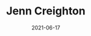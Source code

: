 ---
title: Jenn Creighton
date: 2021-06-17
time: 1PM - 2PM PT / 8PM GMT
location: Voiced Q&A Channel Reactiflux
description: 'Senior Staff OSS Engineer at [@apollographql](https://twitter.com/apollographql), host of the single-threaded podcast, and organizer of #WomenOfReact2020 + [@useReactNYC](https://twitter.com/useReactNYC)'
people: '[@gurlcode](https://twitter.com/gurlcode)'
---